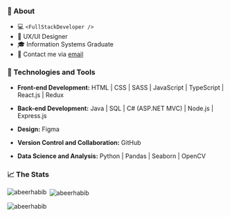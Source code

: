 ### :speech_balloon: About

- :computer: `<FullStackDeveloper />`
- :star2: UX/UI Designer
- :mortar_board: Information Systems Graduate
- :e-mail: Contact me via [email](mailto:abeernakhli@hotmail.com)

### :wrench: Technologies and Tools

- **Front-end Development:**
HTML | CSS | SASS | JavaScript | TypeScript | React.js | Redux

- **Back-end Development:**
Java | SQL | C# (ASP.NET MVC) | Node.js | Express.js

- **Design:**
Figma

- **Version Control and Collaboration:**
GitHub

- **Data Science and Analysis:**
Python | Pandas | Seaborn | OpenCV

### :chart_with_upwards_trend: The Stats

<p><img align="left" src="https://github-readme-stats.vercel.app/api/top-langs?username=abeerhabib&show_icons=true&locale=en&layout=compact" alt="abeerhabib" /></p>
<p>&nbsp;<img align="center" src="https://github-readme-stats.vercel.app/api?username=abeerhabib&show_icons=true&locale=en" alt="abeerhabib" /></p>
<p><img align="center" src="https://github-readme-streak-stats.herokuapp.com/?user=abeerhabib&" alt="abeerhabib" /></p>
